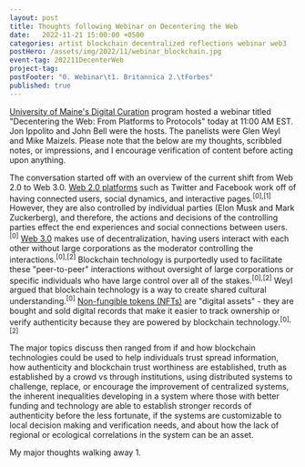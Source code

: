 ```yaml
---
layout: post
title: Thoughts following Webinar on Decentering the Web
date:   2022-11-21 15:00:00 +0500
categories: artist blockchain decentralized reflections webinar web3
postHero: /assets/img/2022/11/webinar_blockchain.jpg
event-tag: 202211DecenterWeb
project-tag:
postFooter: "0. Webinar\t1. Britannica 2.\tForbes"
published: true
---
```


[University of Maine's Digital Curation](https://digitalcuration.umaine.edu/) program hosted a webinar titled "Decentering the Web: From Platforms to Protocols"
today at 11:00 AM EST. Jon Ippolito and John Bell were the hosts.
The panelists were Glen Weyl and Mike Maizels.
Please note that the below are my thoughts, scribbled notes, or impressions,
and I encourage verification of content before acting upon anything.

The conversation started off with an overview of the current shift from Web 2.0
to Web 3.0.
[Web 2.0 platforms](https://www.britannica.com/topic/Web-20) such as Twitter and Facebook work off of having connected users, social dynamics, and interactive pages.<sup>[0],[1]</sup>
However, they are also controlled by individual parties (Elon Musk and Mark Zuckerberg), and therefore, the actions and decisions of the controlling parties
effect the end experiences and social connections between users.<sup>[0]</sup>
[Web 3.0](https://www.forbes.com/advisor/investing/cryptocurrency/what-is-web-3-0/)
makes use of decentralization, having users interact with each other without
large corporations as the moderator controlling the interactions.<sup>[0],[2]</sup>
Blockchain technology is purportedly used to facilitate these "peer-to-peer" interactions without oversight of large corporations or specific individuals who have large control over all of the stakes.<sup>[0],[2]</sup>
Weyl argued that blockchain technology is a way to create shared cultural understanding.<sup>[0]</sup>
[Non-fungible tokens (NFTs)](https://www.forbes.com/advisor/investing/cryptocurrency/nft-non-fungible-token/) are "digital assets" - they are bought and sold digital records that make it easier to track ownership or verify authenticity because they are powered by blockchain technology.<sup>[0],[2]</sup>

The major topics discuss then ranged from if and how blockchain technologies could be used to help individuals trust spread information,
how authenticity and blockchain trust worthiness are established,
truth as established by a crowd vs through institutions,
using distributed systems to challenge, replace, or encourage the improvement of centralized systems,
the inherent inequalities developing in a system where those with better funding and technology are able to establish stronger records of authenticity before the less fortunate, if the systems are customizable to local decision making and verification needs,
and about how the lack of regional or ecological correlations in the system can be an asset.

My major thoughts walking away
1.
